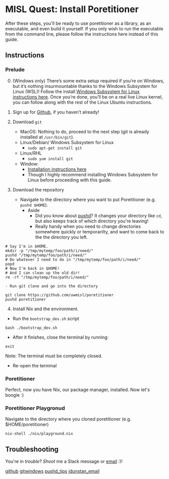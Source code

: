 # MISL Quest: Install Poretitioner

After these steps, you'll be ready to use poretitioner as a library, as an executable, and even build it yourself. If you only wish to run the executable from the command line, please follow the instructions here instead of this guide.

## Instructions

### Prelude

0. (Windows only) There’s some extra setup required if you’re on Windows, but it’s nothing insurmountable thanks to the Windows Subsystem for Linux (WSL)! Follow the install [Windows Subsystem for Linux instructions here](https://docs.microsoft.com/en-us/windows/wsl/install-win10). Once you’re done, you’ll be on a real live Linux kernel, you can follow along with the rest of the Linux Ubuntu instructions.


1. Sign up for [Github](github), if you haven’t already!

2. Download `git`
    - MacOS: Nothing to do, proceed to the next step (git is already installed at `/usr/bin/git`).
    - Linux/Debian/ Windows Subsystem for Linux
        - `sudo apt-get install git`
    - Linux/RHL
        - `sudo yum install git`
    - Window:
        - [Installation instructions here](git_windows)
        - Though I highly recommend installing Windows Subsystem for Linux before proceeding with this guide.

3. Download the repository
    - Navigate to the directory where you want to put Poretitioner (e.g. `pushd $HOME`).
        - Aside
            - Did you know about [pushd](pushd_tips)? It changes your directory like `cd`, but also keeps track of which directory you're leaving!
            - Really handy when you need to change directories somewhere quickly or temporarilty, and want to come back to the the directory you left.
```
# Say I'm in $HOME.
mkdir -p "/tmp/mytemp/foo/path/i/need/"
pushd "/tmp/mytemp/foo/path/i/need/"
# Do whatever I need to do in "/tmp/mytemp/foo/path/i/need/"
popd
# Now I'm back in $HOME!
# And I can clean up the old dir!
rm -rf "/tmp/mytemp/foo/path/i/need/"
```
    - Run git clone and go into the directory

```
git clone https://github.com/uwmisl/poretitioner
pushd poretitioner
```

4. Install Nix and the environment.

- Run the `bootstrap_dev.sh` script

```shell
bash ./bootstrap_dev.sh
```

- After it finishes, close the terminal by running:
```
exit
```

Note: The terminal must be completely closed.

- Re-open the terminal


### Poretitioner

Perfect, now you have Nix, our package manager, installed. Now let's boogie :)


### Poretitioner Playgronud

Navigate to the directory where you cloned poretitioner (e.g. $HOME/poretitioner)

```
nix-shell ./nix/playground.nix
```



## Troubleshooting

You're in _trouble_? _Shoot_ me a Slack message or [email](jdunstan_email) :)!



[github](https://www.github.com)
[gitwindows](https://git-scm.com/download/win)
[pushd_tips](https://en.wikipedia.org/wiki/Pushd_and_popd)
[jdunstan_email](mailto:jdunstan@cs.washington.edu)